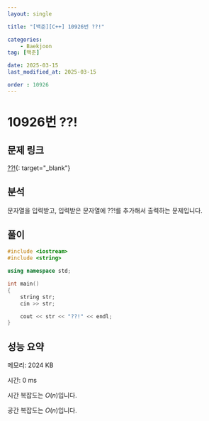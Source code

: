 ```yaml
---
layout: single

title: "[백준][C++] 10926번 ??!"

categories:
    - Baekjoon
tag: [백준]

date: 2025-03-15
last_modified_at: 2025-03-15

order : 10926
---
```


# 10926번 ??!

## 문제 링크

[??!](https://www.acmicpc.net/problem/10926){: target="_blank"}

## 분석

문자열을 입력받고, 입력받은 문자열에 ??!를 추가해서 출력하는 문제입니다.

## 풀이

```cpp
#include <iostream>
#include <string>

using namespace std;

int main()
{
    string str;
    cin >> str;

    cout << str << "??!" << endl;
}
```

## 성능 요약

메모리: 2024 KB

시간: 0 ms

시간 복잡도는 $O(n)$입니다.

공간 복잡도는 $O(n)$입니다.